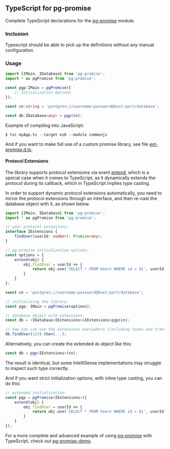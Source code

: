 ## TypeScript for pg-promise

Complete TypeScript declarations for the [pg-promise] module.

### Inclusion

Typescript should be able to pick up the definitions without any manual configuration.

### Usage

```ts
import {IMain, IDatabase} from 'pg-promise';
import * as pgPromise from 'pg-promise';

const pgp:IMain = pgPromise({
    // Initialization Options
});

const cn:string = 'postgres://username:password@host:port/database';

const db:IDatabase<any> = pgp(cn);
```

Example of compiling into JavaScript:

```
$ tsc myApp.ts --target es6 --module commonjs
```

And if you want to make full use of a custom promise library, see file [ext-promise.d.ts]. 

#### Protocol Extensions

The library supports protocol extensions via event [extend], which is a special case when it comes to TypeScript,
as it dynamically extends the protocol during its callback, which in TypeScript implies type casting.

In order to support dynamic protocol extensions automatically, you need to mirror the protocol extensions through
an interface, and then re-cast the database object with it, as shown below. 

```ts
import {IMain, IDatabase} from 'pg-promise';
import * as pgPromise from 'pg-promise';

// your protocol extensions:
interface IExtensions {
    findUser(userId: number): Promise<any>;
}

// pg-promise initialization options:
const options = {
    extend(obj) {
        obj.findUser = userId => {
            return obj.one('SELECT * FROM Users WHERE id = $1', userId);
        }
    }
};

const cn = 'postgres://username:password@host:port/database';

// initializing the library:
const pgp: IMain = pgPromise(options);

// database object with extensions:
const db = <IDatabase<IExtensions>&IExtensions>pgp(cn);

// now you can use the extensions everywhere (including tasks and transactions):
db.findUser(123).then(...);
```

Alternatively, you can create the extended `db` object like this:

```ts
const db = pgp<IExtensions>(cn);
```

The result is identical, but some IntelliSense implementations may struggle to inspect such type correctly.

And if you want strict initialization options, with inline type casting, you can do this:

```ts
// extended initialization:
const pgp = pgPromise<IExtensions>({
    extend(obj) {
        obj.findUser = userId => {
            return obj.one('SELECT * FROM Users WHERE id = $1', userId);
        }
    }
});
```

For a more complete and advanced example of using [pg-promise] with TypeScript, check out [pg-promise-demo]. 

[pg-promise-demo]:https://github.com/vitaly-t/pg-promise-demo
[extend]:http://vitaly-t.github.io/pg-promise/global.html#event:extend
[ext-promise.d.ts]:https://github.com/vitaly-t/pg-promise/blob/master/typescript/ext-promise.d.ts
[pg-promise]:https://github.com/vitaly-t/pg-promise
